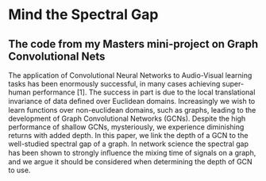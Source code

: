 # Mind the Spectral Gap
## The code from my Masters mini-project on Graph Convolutional Nets

The application of Convolutional Neural Networks to Audio-Visual learning tasks has been enormously successful, in many cases achieving super-human performance [1]. The success in part is due to the local translational invariance of data deﬁned over Euclidean domains. Increasingly we wish to learn functions over non-euclidean domains, such as graphs, leading to the development of Graph Convolutional Networks (GCNs). Despite the high performance of shallow GCNs, mysteriously, we experience diminishing returns with added depth. In this paper, we link the depth of a GCN to the well-studied spectral gap of a graph. In network science the spectral gap has been shown to strongly inﬂuence the mixing time of signals on a graph, and we argue it should be considered when determining the depth of GCN to use.
